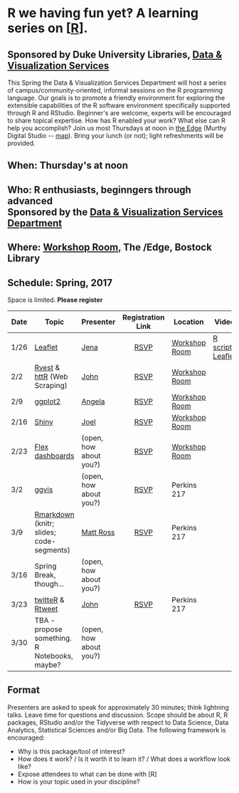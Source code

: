 # R we having fun yet‽  A learning series on [[R](https://en.wikipedia.org/wiki/R_(programming_language))].
## Sponsored by Duke University Libraries, [Data & Visualization Services](http://library.duke.edu/data)
This Spring the Data & Visualization Services Department will host a series of campus/community-oriented, informal sessions on the R programming language.  Our goals is to promote a friendly environment for exploring the extensible capabilities of the R software environment specifically supported through R and RStudio.  Beginner's are welcome, experts will be encouraged to share topical expertise.  How has R enabled your work?  What else can R help you accomplish?  Join us most Thursdays at noon in [the Edge](http://library.duke.edu/edge) (Murthy Digital Studio -- [map](http://library.duke.edu/edge/spaces)).  Bring your lunch (or not);  light refreshments will be provided.

## When:  Thursday's at noon

## Who:  R enthusiasts, beginngers through advanced <br>Sponsored by the [Data & Visualization Services Department](http://library.duke.edu/data) 

## Where:  [Workshop Room](http://library.duke.edu/edge/spaces), The /Edge, Bostock Library

## Schedule: Spring, 2017
Space is limited. **Please register**

| Date  | Topic      | Presenter | Registration Link | Location | Video | Files
| ----- | ---------- | --------- |:-----------------:| -------- | ----- | -----
1/26 | [Leaflet](https://rstudio.github.io/leaflet/) | [Jena](https://github.com/jlhapp) | [RSVP](http://duke.libcal.com/event/2980715) | [Workshop Room](http://library.duke.edu/edge/spaces) | [R scripts](https://github.com/data-and-visualization/Rfun/tree/master/leaflet) [Leaflet](http://library.capture.duke.edu/Panopto/Pages/Viewer.aspx?id=c636aa87-4f3f-4278-a71f-1acd26d8cda7) | 
2/2 | [Rvest](https://blog.rstudio.org/2014/11/24/rvest-easy-web-scraping-with-r/) & [httR](https://github.com/hadley/httr/) (Web Scraping) |  [John](https://github.com/libjohn) | [RSVP](http://duke.libcal.com/event/2980717) | [Workshop Room](http://library.duke.edu/edge/spaces)
2/9 | [ggplot2](http://ggplot2.org/) | [Angela](https://github.com/amz25)  | [RSVP](http://duke.libcal.com/event/2980722) | [Workshop Room](http://library.duke.edu/edge/spaces)
2/16 | [Shiny](http://shiny.rstudio.com/) | [Joel](https://github.com/herndonj)  | [RSVP](http://duke.libcal.com/event/2980726) | [Workshop Room](http://library.duke.edu/edge/spaces) 
2/23 | [Flex dashboards](http://rmarkdown.rstudio.com/flexdashboard/) | (open, how about you?) |  [RSVP](http://duke.libcal.com/event/2980741) | [Workshop Room](http://library.duke.edu/edge/spaces)
3/2 | [ggvis](http://ggvis.rstudio.com/) | (open, how about you?) | [RSVP](http://duke.libcal.com/event/2980747) | Perkins 217 
3/9 | [Rmarkdown](http://rmarkdown.rstudio.com/) (knitr; slides; code-segments) | [Matt Ross](http://matthewrvross.com/)  | [RSVP](http://duke.libcal.com/event/2980749) | Perkins 217
3/16 | Spring Break, though... | (open, how about you?) | &nbsp; | 
3/23 | [twitteR](https://www.r-bloggers.com/search/Twitter/) & [Rtweet](https://github.com/mkearney/rtweet/) | [John](https://github.com/libjohn)  | [RSVP](http://duke.libcal.com/event/2980750) | Perkins 217 
3/30 | TBA - propose something.  R Notebooks, maybe? | (open, how about you?) | &nbsp; | 

## Format
Presenters are asked to speak for approximately 30 minutes; think lightning talks.  Leave time for questions and discussion.  Scope should be about R, R packages, RStudio and/or the Tidyverse with respect to Data Science, Data Analytics, Statistical Sciences and/or Big Data.   The following framework is encouraged:  
* Why is this package/tool of interest?  
* How does it work?  /  Is it worth it to learn it?  / What does a workflow look like?  
* Expose attendees to what can be done with [R]  
* How is your topic used in your discipline?  

